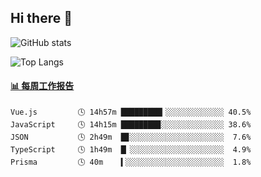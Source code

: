 ## Hi there 👋

![GitHub stats](https://github-readme-stats.orilight.top/api?username=orilights)

![Top Langs](https://github-readme-stats.orilight.top/api/top-langs/?username=orilights&layout=compact)

<!-- waka-box start -->
#### <a href="https://gist.github.com/92c8d5b388768c10efcba86e82b7c4fb" target="_blank">📊 每周工作报告</a>
```text
Vue.js         🕓 14h57m █████████▎░░░░░░░░░░░░░ 40.5%
JavaScript     🕓 14h15m ████████▉░░░░░░░░░░░░░░ 38.6%
JSON           🕓 2h49m  █▊░░░░░░░░░░░░░░░░░░░░░  7.6%
TypeScript     🕓 1h49m  █▏░░░░░░░░░░░░░░░░░░░░░  4.9%
Prisma         🕓 40m    ▍░░░░░░░░░░░░░░░░░░░░░░  1.8%
```
<!-- Powered by https://github.com/journey-ad/waka-box-go . -->
<!-- waka-box end -->
